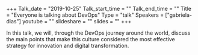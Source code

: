 +++
Talk_date = "2019-10-25"
Talk_start_time = ""
Talk_end_time = ""
Title = "Everyone is talking about DevOps"
Type = "talk"
Speakers = ["gabriela-dias"]
youtube = ""
slideshare = ""
slides = ""
+++

In this talk, we will, through the DevOps journey around the world, discuss the main points that make this culture considered the most effective strategy for innovation and digital transformation.
